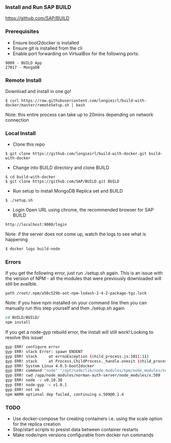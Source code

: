 ### Install and Run SAP BUILD 

https://github.com/SAP/BUILD

### Prerequisites
- Ensure boot2docker is installed
- Ensure git is installed from the cli
- Enable port forwarding on VirtualBox for the following ports:
```
9000 - BUILD App
27017 - MongoDB
```

### Remote Install
Download and install in one go!

```
$ curl https://raw.githubusercontent.com/longieirl/build-with-docker/master/remoteSetup.sh | bash
```
Note: this entire process can take up to 20mins depending on network connection

### Local Install

- Clone this repo
```
$ git clone https://github.com/longieirl/build-with-docker.git build-with-docker
```

- Change into BUILD directory and clone BUILD
```
$ cd build-with-docker
$ git clone https://github.com/SAP/BUILD.git BUILD
```

- Run setup to install MongoDB Replica set and BUILD
```
$ ./setup.sh
```

- Login
Open URL using chrome, the recommended browser for SAP BUILD
```
http://localhost:9000/login
```
Note: if the server does not come up, watch the logs to see what is happening
```sh
$ docker logs build-node
```

### Errors
If you get the following error, just run ./setup.sh again. This is an issue with the version of NPM - all the modules that were previously downloaded will still be availble.
```
path /root/.npm/a58c529b-oot-npm-lodash-2-4-2-package-tgz.lock
```
Note: if you have npm installed on your command line then you can manually run this step yourself and then ./setup.sh again
```sh
cd BUILD/BUILD/
npm install
```

If you get a node-gyp rebuild error, the install will still work! Looking to resolve this issue!
```sh
gyp ERR! configure error 
gyp ERR! stack Error: spawn ENOENT
gyp ERR! stack     at errnoException (child_process.js:1011:11)
gyp ERR! stack     at Process.ChildProcess._handle.onexit (child_process.js:802:34)
gyp ERR! System Linux 4.0.5-boot2docker
gyp ERR! command "node" "/opt/node/lib/node_modules/npm/node_modules/node-gyp/bin/node-gyp.js" "rebuild"
gyp ERR! cwd /app/node_modules/norman-auth-server/node_modules/x.509
gyp ERR! node -v v0.10.38
gyp ERR! node-gyp -v v1.0.1
gyp ERR! not ok 
npm WARN optional dep failed, continuing x.509@0.1.4
```

### TODO
- Use docker-compose for creating containers i.e. using the scale option for the replica creation
- Stop/start scripts to presist data between container restarts
- Make node/npm versions configurable from docker run commands
